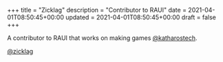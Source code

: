 +++
title = "Zicklag"
description = "Contributor to RAUI"
date = 2021-04-01T08:50:45+00:00
updated = 2021-04-01T08:50:45+00:00
draft = false
+++

A contributor to RAUI that works on making games [@katharostech].

[@zicklag](https://github.com/zicklag)

[@katharostech]: https://katharostech.com
